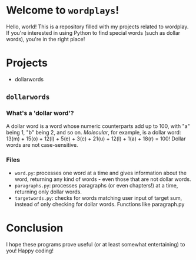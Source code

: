 # Welcome to ```wordplays```!
Hello, world! This is a repository filled with my projects related to wordplay. If you're interested in using 
Python to find special words (such as dollar words), you're in the right place!

# Projects
- dollarwords
## ```dollarwords```
### What's a 'dollar word'?
A dollar word is a word whose numeric counterparts add up to 100, with "a" being 1, "b" being 2, and so on. *Molecular*, for example,
is a dollar word: 13(m) + 15(o) + 12(l) + 5(e) + 3(c) + 21(u) + 12(l) + 1(a) + 18(r) = 100! Dollar words are not case-sensitive.
### Files
- ```word.py```: processes one word at a time and gives information about the word,
returning any kind of words - even those that are not dollar words.
- ```paragraphs.py```: processes paragraphs (or even chapters!) at a time, returning only dollar words.
- ```targetwords.py```: checks for words matching user input of target sum, instead of only checking for dollar words. Functions like paragraph.py

# Conclusion
I hope these programs prove useful (or at least somewhat entertaining) to you! Happy coding!
